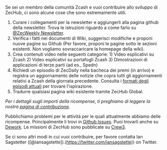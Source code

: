 Se sei un membro della comunità Zcash e vuoi contribuire allo sviluppo di ZecHub, ci sono alcune cose che sono estremamente utili.

1. Curare i collegamenti per la newsletter e aggiungerli alla pagina github della newsletter. Trova le istruzioni riguardo a come farlo su [@ZecWeekly Newsletter](https://www.notion.so/zechub/ZecWeekly-Newsletter-2063b85a436642768fb6620627cbd804).
2. Verifica i fatti nei documenti di Wiki, suggerisci modifiche e proponi nuove pagine su Github (Per favore, proponi le pagine sotto le sezioni esistenti. Non vogliamo sovraccaricare la homepage della wiki).
3. Crea contenuti video nelle seguenti categorie: 1) Video esplicativi su Zcash 2) Video esplicativi su portafogli Zcash 3) Dimostrazioni di applicazioni di terze parti (ad es., Spedn)
4. Richiedi un episodio di ZecDaily nella bacheca dei premi (in arrivo) e registra un aggiornamento delle notizie che copra tutti gli aggiornamenti relativi a Zcash della giornata precedente. Consulta i [formati degli episodi attuali](youtube.com/watch?v=XqsZsaGlTGE&t=146s) per trovare l'ispirazione.
5. Tradurre qualsiasi pagina wiki esistente tramite ZecHub Global.

*Per i dettagli sugli importi della ricompense, ti preghiamo di leggere la nostra [pagina di contribuzione](https://github.com/ZecHub/zechub/blob/main/CONTRIBUTING.md)*.

Pubblichiamo problemi per le attività per le quali attualmente abbiamo delle ricompense. Principalmente li trovi in [Github Issues](https://github.com/ZecHub/zechub/issues). Puoi trovarli anche su [Dework](https://crew3.xyz/c/zechub/questboard). Le missioni di ZecHub sono pubblicate su [Crew3](https://app.dework.xyz/zechub-2424).

Se ci sono altri modi in cui vuoi contribuire, per favore contatta Ian Sagstetter ([@iansagstette]).(https://twitter.com/iansagstette)) on Twitter.
